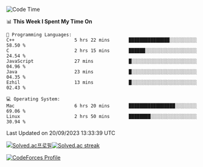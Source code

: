 
<!--START_SECTION:waka-->
![Code Time](http://img.shields.io/badge/Code%20Time-3%2C023%20hrs%2029%20mins-blue)

📊 **This Week I Spent My Time On** 

```text
💬 Programming Languages: 
C++                      5 hrs 22 mins       ███████████████░░░░░░░░░░   58.50 % 
C                        2 hrs 15 mins       ██████░░░░░░░░░░░░░░░░░░░   24.54 % 
JavaScript               27 mins             █░░░░░░░░░░░░░░░░░░░░░░░░   04.96 % 
Java                     23 mins             █░░░░░░░░░░░░░░░░░░░░░░░░   04.35 % 
Ezhil                    13 mins             █░░░░░░░░░░░░░░░░░░░░░░░░   02.43 % 

💻 Operating System: 
Mac                      6 hrs 20 mins       █████████████████░░░░░░░░   69.06 % 
Linux                    2 hrs 50 mins       ████████░░░░░░░░░░░░░░░░░   30.94 % 
```


 Last Updated on 20/09/2023 13:33:39 UTC
<!--END_SECTION:waka-->


[![Solved.ac프로필](http://mazassumnida.wtf/api/generate_badge?boj=hckim96)](https://solved.ac/hckim96)[![Solved.ac streak](http://mazandi.herokuapp.com/api?handle=hckim96&theme=dark)](https://solved.ac/hckim96)


[![CodeForces Profile](https://cf.leed.at?id=hckim96)](https://codeforces.com/profile/hckim96)

